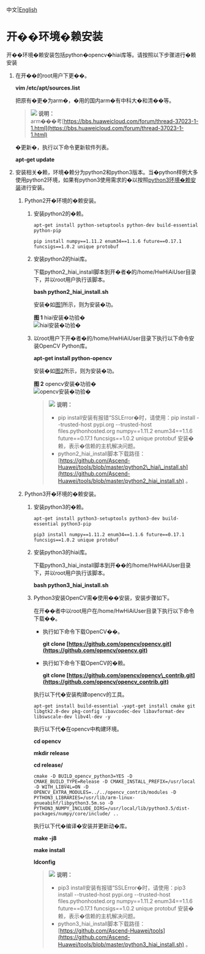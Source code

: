 中文|[English](Readme.md)

# 开��环境�赖安装<a name="ZH-CN_TOPIC_0228768065"></a>

开��环境�赖安装包括python�opencv�hiai库等。请按照以下步骤进行�赖安装

1.  在开��的root用户下更��。

    **vim /etc/apt/sources.list**

    把原有�更�为arm�，�用的国内arm�有中科大�和清��等。

    >![](public_sys-resources/icon-note.gif) **说明：**   
    >arm���考[https://bbs.huaweicloud.com/forum/thread-37023-1-1.html](https://bbs.huaweicloud.com/forum/thread-37023-1-1.html)  

    �更新�，执行以下命令更新软件列表。

    **apt-get update**

2.  安装相关�赖，环境�赖分为python2和python3版本。当�python样例大多使用python2环境，如果有python3使用需求的�以按照[python3环境�赖安装](#li81699892817)进行安装。
    1.  Python2开�环境的�赖安装。
        1.  安装python2的�赖。

            ```
            apt-get install python-setuptools python-dev build-essential python-pip
            ```

            ```
            pip install numpy==1.11.2 enum34==1.1.6 future==0.17.1 funcsigs==1.0.2 unique protobuf
            ```

        2.  安装python2的hiai库。

            下载python2\_hiai\_install脚本到开�者�的/home/HwHiAiUser目录下，并以root用户执行该脚本。

            **bash python2\_hiai\_install.sh**

            安装�如[图1](#fig961803392713)所示，则为安装�功。

            **图 1**  hiai安装�功验�<a name="fig961803392713"></a>  
            ![](figures/hiai安装�功验�.png "hiai安装�功验�")

        3.  以root用户下开�者�的/home/HwHiAiUser目录下执行以下命令安装OpenCV Python库。

            **apt-get install python-opencv**

            安装�如[图2](#fig861883362717)所示，则为安装�功。

            **图 2**  opencv安装�功验�<a name="fig861883362717"></a>  
            ![](figures/opencv安装�功验�.png "opencv安装�功验�")

            >![](public_sys-resources/icon-note.gif) **说明：**   
            >-   pip install安装有报错“SSLError�时，请使用：pip install --trusted-host pypi.org --trusted-host files.pythonhosted.org numpy==1.11.2 enum34==1.1.6 future==0.17.1 funcsigs==1.0.2 unique protobuf 安装�赖，表示�信赖的主机解决问题。  
            >-   python2\_hiai\_install脚本下载路径：[https://github.com/Ascend-Huawei/tools/blob/master/python2\_hiai\_install.sh](https://github.com/Ascend-Huawei/tools/blob/master/python2_hiai_install.sh)  。  


    2.  <a name="li81699892817"></a>Python3开�环境的�赖安装。
        1.  安装python3的�赖。

            ```
            apt-get install python3-setuptools python3-dev build-essential python3-pip
            ```

            ```
            pip3 install numpy==1.11.2 enum34==1.1.6 future==0.17.1 funcsigs==1.0.2 unique protobuf
            ```

        2.  安装python3的hiai库。

            下载python3\_hiai\_install脚本到开��的/home/HwHiAiUser目录下，并以root用户执行该脚本。

            **bash python3\_hiai\_install.sh**

        3.  Python3安装OpenCV需�使用��安装，安装步骤如下。

            在开��者中以root用户在/home/HwHiAiUser目录下执行以下命令下载��。

            -   执行如下命令下载OpenCV��。

                **git clone  [https://github.com/opencv/opencv.git](https://github.com/opencv/opencv.git)**

            -   执行如下命令下载OpenCV的�赖。

                **git clone  [https://github.com/opencv/opencv\_contrib.git](https://github.com/opencv/opencv_contrib.git)**

            执行以下代�安装构建opencv的工具。

            ```
            apt-get install build-essential -yapt-get install cmake git libgtk2.0-dev pkg-config libavcodec-dev libavformat-dev libswscale-dev libv4l-dev -y
            ```

            执行以下代�在opencv中构建环境。

            **cd opencv**

            **mkdir release**

            **cd release/**

            ```
            cmake -D BUILD_opencv_python3=YES -D CMAKE_BUILD_TYPE=Release -D CMAKE_INSTALL_PREFIX=/usr/local -D WITH_LIBV4L=ON -D OPENCV_EXTRA_MODULES=../../opencv_contrib/modules -D PYTHON3_LIBRARIES=/usr/lib/arm-linux-gnueabihf/libpython3.5m.so -D PYTHON3_NUMPY_INCLUDE_DIRS=/usr/local/lib/python3.5/dist-packages/numpy/core/include/ ..
            ```

            执行以下代�编译�安装并更新动�库。

            **make -j8**

            **make install**

            **ldconfig**

            >![](public_sys-resources/icon-note.gif) **说明：**   
            >-   pip3 install安装有报错“SSLError�时，请使用：pip3 install --trusted-host pypi.org --trusted-host files.pythonhosted.org numpy==1.11.2 enum34==1.1.6 future==0.17.1 funcsigs==1.0.2 unique protobuf 安装�赖，表示�信赖的主机解决问题。  
            >-   python3\_hiai\_install脚本下载路径：[https://github.com/Ascend-Huawei/tools](https://github.com/Ascend-Huawei/tools/blob/master/python3_hiai_install.sh)  。  




